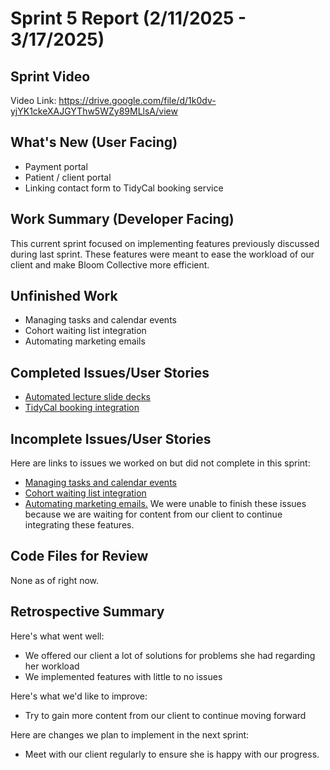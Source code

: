 # Sprint 5 Report (2/11/2025 - 3/17/2025)
## Sprint Video
Video Link: https://drive.google.com/file/d/1k0dv-yjYK1ckeXAJGYThw5WZy89MLlsA/view

## What's New (User Facing)
 * Payment portal
 * Patient / client portal
 * Linking contact form to TidyCal booking service 

## Work Summary (Developer Facing)
This current sprint focused on implementing features previously discussed during last sprint. These features were meant to ease the workload of our client and make Bloom Collective more efficient.

## Unfinished Work
* Managing tasks and calendar events
* Cohort waiting list integration
* Automating marketing emails

## Completed Issues/User Stories
* [Automated lecture slide decks](https://github.com/aanthoonyy/ACME1-BC-fullStackApp/issues/27)
* [TidyCal booking integration](https://github.com/aanthoonyy/ACME1-BC-fullStackApp/issues/29)
 
 ## Incomplete Issues/User Stories
 Here are links to issues we worked on but did not complete in this sprint:
 * [Managing tasks and calendar events](https://github.com/aanthoonyy/ACME1-BC-fullStackApp/issues/25)
 * [Cohort waiting list integration](https://github.com/aanthoonyy/ACME1-BC-fullStackApp/issues/30) 
 * [Automating marketing emails.](https://github.com/users/aanthoonyy/projects/4/views/1?pane=issue&itemId=95744710&issue=aanthoonyy%7CACME1-BC-fullStackApp%7C24)
We were unable to finish these issues because we are waiting for content from our client to continue integrating these features.

## Code Files for Review
None as of right now.
 
## Retrospective Summary
Here's what went well:
  * We offered our client a lot of solutions for problems she had regarding her workload
  * We implemented features with little to no issues
 
Here's what we'd like to improve:
   * Try to gain more content from our client to continue moving forward
  
Here are changes we plan to implement in the next sprint:
   * Meet with our client regularly to ensure she is happy with our progress.
